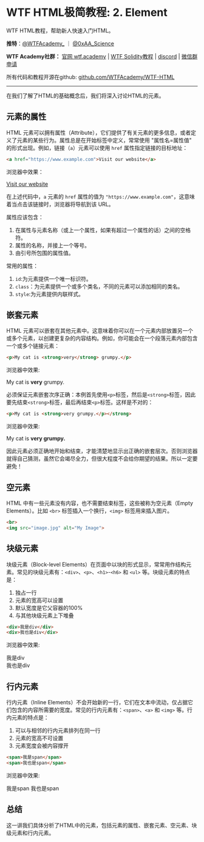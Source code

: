 # WTF HTML极简教程: 2. Element

WTF HTML教程，帮助新人快速入门HTML。

**推特**：[@WTFAcademy_](https://twitter.com/WTFAcademy_)  ｜ [@0xAA_Science](https://twitter.com/0xAA_Science) 

**WTF Academy社群：** [官网 wtf.academy](https://wtf.academy) | [WTF Solidity教程](https://github.com/AmazingAng/WTFSolidity) | [discord](https://discord.gg/5akcruXrsk) | [微信群申请](https://docs.google.com/forms/d/e/1FAIpQLSe4KGT8Sh6sJ7hedQRuIYirOoZK_85miz3dw7vA1-YjodgJ-A/viewform?usp=sf_link)

所有代码和教程开源在github: [github.com/WTFAcademy/WTF-HTML](https://github.com/WTFAcademy/WTF-HTML)

---

在我们了解了HTML的基础概念后，我们将深入讨论HTML的元素。


## 元素的属性

HTML 元素可以拥有属性（Attribute），它们提供了有关元素的更多信息，或者定义了元素的某些行为。属性总是在开始标签中定义，常常使用 "属性名=属性值" 的形式出现。例如，链接（`a`）元素可以使用 `href` 属性指定链接的目标地址：

```html
<a href="https://www.example.com">Visit our website</a>
```

浏览器中效果：

<a href="https://www.example.com">Visit our website</a>


在上述代码中，`a` 元素的 `href` 属性的值为 `"https://www.example.com"`，这意味着当点击该链接时，浏览器将导航到该 URL。

属性应该包含：

1. 在属性与元素名称（或上一个属性，如果有超过一个属性的话）之间的空格符。
2. 属性的名称，并接上一个等号。
3. 由引号所包围的属性值。

常用的属性：

1. `id`:为元素提供一个唯一标识符。
2. `class`：为元素提供一个或多个类名，不同的元素可以添加相同的类名。
3. `style`:为元素提供内联样式。


## 嵌套元素

HTML 元素可以嵌套在其他元素中。这意味着你可以在一个元素内部放置另一个或多个元素，以创建更复杂的内容结构。例如，你可能会在一个段落元素内部包含一个或多个链接元素：

```html
<p>My cat is <strong>very</strong> grumpy.</p>
```
浏览器中效果:

<p>My cat is <strong>very</strong> grumpy.</p>

必须保证元素嵌套次序正确：本例首先使用`<p>`标签，然后是`<strong>`标签，因此要先结束`<strong>`标签，最后再结束`<p>`标签。这样是不对的：

```html
<p>My cat is <strong>very grumpy.</p></strong>
```

浏览器中效果:

<p>My cat is <strong>very grumpy.</p></strong>

因此元素必须正确地开始和结束，才能清楚地显示出正确的嵌套层次。否则浏览器就得自己猜测，虽然它会竭尽全力，但很大程度不会给你期望的结果。所以一定要避免！

## 空元素

HTML 中有一些元素没有内容，也不需要结束标签，这些被称为空元素（Empty Elements）。比如 `<br>` 标签插入一个换行，`<img>` 标签用来插入图片。

```html
<br>
<img src="image.jpg" alt="My Image">
```

## 块级元素

块级元素（Block-level Elements）在页面中以块的形式显示，常常用作结构元素。常见的块级元素有：`<div>`、`<p>`、`<h1>`-`<h6>` 和 `<ul>` 等。块级元素的特点是：

1. 独占一行
2. 元素的宽高可以设置
3. 默认宽度是它父容器的100%
4. 与其他块级元素上下堆叠

```html
<div>我是div</div>
<div>我也是div</div>
```

浏览器中效果:
<div>我是div</div>
<div>我也是div</div>


## 行内元素

行内元素（Inline Elements）不会开始新的一行，它们在文本中流动，仅占据它们包含的内容所需要的宽度。常见的行内元素有：`<span>`、`<a>` 和 `<img>` 等。行内元素的特点是：

1. 可以与相邻的行内元素排列在同一行
2. 元素的宽高不可设置
3. 元素宽度会被内容撑开

```html
<span>我是span</span>
<span>我也是span</span>
```

浏览器中效果:

<span>我是span</span>
<span>我也是span</span>


## 总结

这一讲我们具体分析了HTML中的元素，包括元素的属性、嵌套元素、空元素、块级元素和行内元素。
